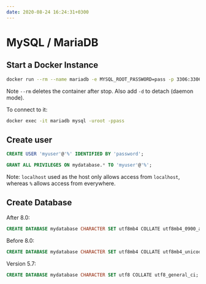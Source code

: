 ```yaml
---
date: 2020-08-24 16:24:31+0300
---
```


# MySQL / MariaDB

## Start a Docker Instance

```sh
docker run --rm --name mariadb -e MYSQL_ROOT_PASSWORD=pass -p 3306:3306 mariadb:10.5 
```

Note `--rm` deletes the container after stop. Also add `-d` to detach (daemon mode).

To connect to it:

```sh
docker exec -it mariadb mysql -uroot -ppass
```

## Create user

``` sql
CREATE USER 'myuser'@'%' IDENTIFIED BY 'password';

GRANT ALL PRIVILEGES ON mydatabase.* TO 'myuser'@'%';
```

Note: `localhost` used as the host only allows access from `localhost`, whereas `%` allows access from everywhere.

## Create Database

After 8.0:

``` sql
CREATE DATABASE mydatabase CHARACTER SET utf8mb4 COLLATE utf8mb4_0900_ai_ci;
```

Before 8.0:

``` sql
CREATE DATABASE mydatabase CHARACTER SET utf8mb4 COLLATE utf8mb4_unicode_ci;
```

Version 5.7:

``` sql
CREATE DATABASE mydatabase CHARACTER SET utf8 COLLATE utf8_general_ci;
```
